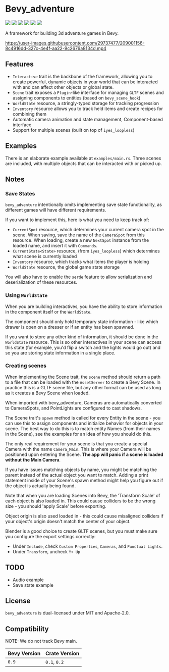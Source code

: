 # Bevy_adventure 
[![][img_bevy]][bevy] [![][img_version]][crates] [![][img_doc]][doc] [![][img_license]][license] [![][img_tracking]][tracking] [![][img_downloads]][crates]

A framework for building 3d adventure games in Bevy.

<https://user-images.githubusercontent.com/29737477/209001156-8c4916dd-327c-4e4f-aa22-9c2676a8134d.mp4>

## Features

- `Interactive` trait is the backbone of the framework, allowing you to create powerful, dynamic objects in your world that can be interacted with and can affect other objects or global state.
- `Scene` trait exposes a `Plugin`-like interface for managing `GLTF` scenes and assigning components to entities (based on `bevy_scene_hook`)
- `WorldState` resource, a stringly-typed storage for tracking progression
- `Inventory` resource allows you to track held items and create recipes for combining them
- Automatic camera animation and state management, Component-based interface
- Support for multiple scenes (built on top of `iyes_loopless`)

## Examples

There is an elaborate example available at `examples/main.rs`.
Three scenes are included, with multiple objects that can be interacted with or picked up.

## Notes

### Save States

`bevy_adventure` intentionally omits implementing save state functionality, as different games will have different requirements.

If you want to implement this, here is what you need to keep track of:
- `CurrentSpot` resource, which determines your current camera spot in the scene.
When saving, save the name of the `CameraSpot` from this resource.
When loading, create a new `NextSpot` instance from the loaded name, and insert it with `Commands`.
- `CurrentState<State>` resource, (from `iyes_loopless`) which determines what scene is currently loaded
- `Inventory` resource, which tracks what items the player is holding
- `WorldState` resource, the global game state storage

You will also have to enable the `serde` feature to allow serialization and deserialization of these resources.

### Using `WorldState`

When you are building interactives, you have the ability to store information in the component itself or the `WorldState`.

The component should only hold temporary state information - like which drawer is open on a dresser or if an entity has been spawned.

If you want to store any other kind of information, it should be done in the `WorldState` resource. This is so other interactives in your scene can access this state (for example, you'd flip a switch and the lights would go out) and so you are storing state information in a single place.

### Creating scenes

When implementing the Scene trait, the `scene` method should return a path to a file that can be loaded with the `AssetServer` to create a Bevy Scene.
In practice this is a GLTF scene file, but any other format can be used as long as it creates a Bevy Scene when loaded.

When imported with bevy_adventure, Cameras are automatically converted to CameraSpots, and PointLights are configured to cast shadows.

The Scene trait's `spawn` method is called for every Entity in the scene - you can use this to assign components and initialize behavior for objects in your scene.
The best way to do this is to match entity Names (from their names in the Scene), see the examples for an idea of how you should do this.

The only real requirement for your scene is that you create a special Camera with the name `Camera_Main`.
This is where your Camera will be positioned upon entering the Scene.
**The app will panic if a scene is loaded without the Main Camera**.

If you have issues matching objects by name, you might be matching the parent instead of the actual object you want to match.
Adding a print statement inside of your Scene's spawn method might help you figure out if the object is actually being found.

Note that when you are loading Scenes into Bevy, the 'Transform Scale' of each object is also loaded in.
This could cause colliders to be the wrong size - you should 'apply Scale' before exporting.

Object origin is also used loaded in - this could cause misaligned colliders if your object's origin doesn't match the center of your object.

Blender is a good choice to create GLTF scenes, but you must make sure you configure the export settings correctly:

- Under `Include`, check `Custom Properties`, `Cameras`, and `Punctual Lights`.
- Under `Transform`, uncheck `Y+ Up`

## TODO

- Audio example
- Save state example

## License

`bevy_adventure` is dual-licensed under MIT and Apache-2.0.

## Compatibility

NOTE: We do not track Bevy main.

|Bevy Version|Crate Version      |
|------------|-------------------|
|`0.9`       |`0.1`, `0.2`       |

[img_bevy]: https://img.shields.io/badge/Bevy-0.9-blue
[img_version]: https://img.shields.io/crates/v/bevy_adventure.svg
[img_doc]: https://docs.rs/bevy_adventure/badge.svg
[img_license]: https://img.shields.io/badge/license-MIT%2FApache-blue.svg
[img_downloads]:https://img.shields.io/crates/d/bevy_adventure.svg
[img_tracking]: https://img.shields.io/badge/Bevy%20tracking-released%20version-lightblue

[bevy]: https://crates.io/crates/bevy/0.9.1
[crates]: https://crates.io/crates/bevy_adventure
[doc]: https://docs.rs/bevy_adventure/
[license]: https://github.com/hankjordan/bevy_adventure#license
[tracking]: https://github.com/bevyengine/bevy/blob/main/docs/plugins_guidelines.md#main-branch-tracking

[preview]: https://github.com/hankjordan/bevy_adventure/examples
